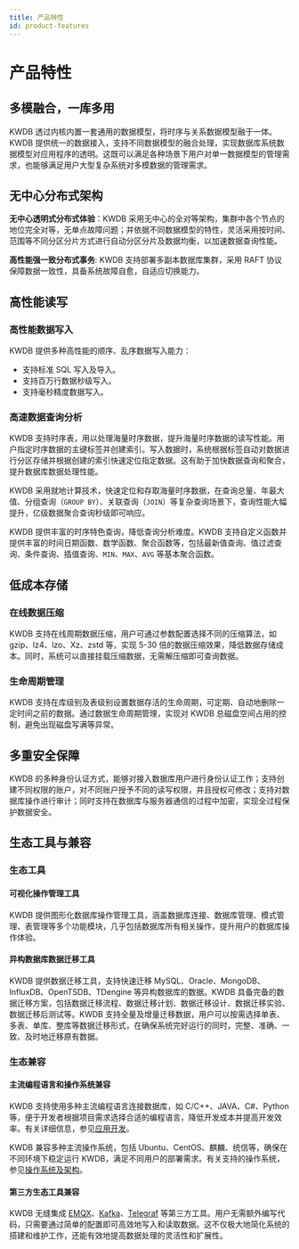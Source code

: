 ```yaml
---
title: 产品特性
id: product-features
---
```


# 产品特性

## 多模融合，一库多用

KWDB 透过内核内置一套通用的数据模型，将时序与关系数据模型融于一体。KWDB 提供统一的数据接入，支持不同数据模型的融合处理，实现数据库系统数据模型对应用程序的透明。这既可以满足各种场景下用户对单一数据模型的管理需求，也能够满足用户大型复杂系统对多模数据的管理需求。

## 无中心分布式架构

**无中心透明式分布式体验**：KWDB 采用无中心的全对等架构，集群中各个节点的地位完全对等，无单点故障问题；并依据不同数据模型的特性，灵活采用按时间、范围等不同分区分片方式进行自动分区分片及数据均衡，以加速数据查询性能。

**高性能强一致分布式事务**: KWDB 支持部署多副本数据库集群，采用 RAFT 协议保障数据一致性，具备系统故障自愈，自适应切换能力。

## 高性能读写

### 高性能数据写入

KWDB 提供多种高性能的顺序、乱序数据写入能力：

- 支持标准 SQL 写入及导入。
- 支持百万行数据秒级写入。
- 支持毫秒精度数据写入。

### 高速数据查询分析

KWDB 支持时序表，用以处理海量时序数据，提升海量时序数据的读写性能。用户指定时序数据的主键标签并创建索引。写入数据时，系统根据标签自动对数据进行分区存储并根据创建的索引快速定位指定数据。这有助于加快数据查询和聚合，提升数据库数据处理性能。

KWDB 采用就地计算技术，快速定位和存取海量时序数据，在查询总量、年最大值、分组查询（`GROUP BY`）、关联查询（`JOIN`）等复杂查询场景下，查询性能大幅提升，亿级数据聚合查询秒级即可响应。

KWDB 提供丰富的时序特色查询，降低查询分析难度。KWDB 支持自定义函数并提供丰富的时间日期函数、数学函数、聚合函数等，包括最新值查询、值过滤查询、条件查询、插值查询、`MIN`、`MAX`、`AVG` 等基本聚合函数。

## 低成本存储

### 在线数据压缩

KWDB 支持在线周期数据压缩，用户可通过参数配置选择不同的压缩算法，如 gzip、lz4、lzo、Xz、zstd 等，实现 5-30 倍的数据压缩效果，降低数据存储成本。同时，系统可以直接挂载压缩数据，无需解压缩即可查询数据。

### 生命周期管理

KWDB 支持在库级别及表级别设置数据存活的生命周期，可定期、自动地删除一定时间之前的数据。通过数据生命周期管理，实现对 KWDB 总磁盘空间占用的控制，避免出现磁盘写满等异常。

## 多重安全保障

KWDB 的多种身份认证方式，能够对接入数据库用户进行身份认证工作；支持创建不同权限的账户，对不同账户授予不同的读写权限，并且授权可修改；支持对数据库操作进行审计；同时支持在数据库与服务器通信的过程中加密，实现全过程保护数据安全。

## 生态工具与兼容

### 生态工具

#### 可视化操作管理工具

KWDB 提供图形化数据库操作管理工具，涵盖数据库连接、数据库管理、模式管理、表管理等多个功能模块，几乎包括数据库所有相关操作，提升用户的数据库操作体验。

#### 异构数据库数据迁移工具

KWDB 提供数据迁移工具，支持快速迁移 MySQL、Oracle、MongoDB、InfluxDB、OpenTSDB、TDengine 等异构数据库的数据。KWDB 具备完备的数据迁移方案，包括数据迁移流程、数据迁移计划、数据迁移设计、数据迁移实验、数据迁移后测试等。KWDB 支持全量及增量迁移数据，用户可以按需选择单表、多表、单库、整库等数据迁移形式，在确保系统完好运行的同时，完整、准确、一致、及时地迁移原有数据。

### 生态兼容

#### 主流编程语言和操作系统兼容

KWDB 支持使用多种主流编程语言连接数据库，如 C/C++、JAVA、C#、Python 等，便于开发者根据项目需求选择合适的编程语言，降低开发成本并提高开发效率。有关详细信息，参见[应用开发](../development/overview.md)。

KWDB 兼容多种主流操作系统，包括 Ubuntu、CentOS、麒麟、统信等，确保在不同环境下稳定运行 KWDB，满足不同用户的部署需求。有关支持的操作系统，参见[操作系统及架构](./product-metrics.md#操作系统及架构)。

#### 第三方生态工具兼容

KWDB 无缝集成 [EMQX](https://www.emqx.io/)、[Kafka](https://kafka.apache.org/)、[Telegraf](https://github.com/influxdata/telegraf) 等第三方工具。用户无需额外编写代码，只需要通过简单的配置即可高效地写入和读取数据。这不仅极大地简化系统的搭建和维护工作，还能有效地提高数据处理的灵活性和扩展性。
